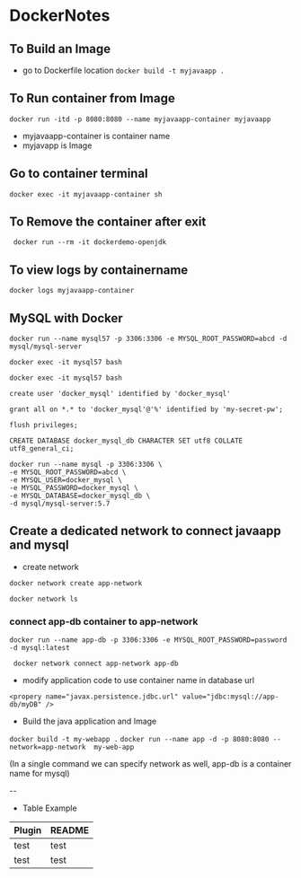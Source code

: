 # DockerNotes


## To Build an Image
- go to Dockerfile location
```docker build -t myjavaapp . ```

## To Run container from Image

``` docker run -itd -p 8080:8080 --name myjavaapp-container myjavaapp ```
- myjavaapp-container is container name
- myjavapp is Image 

## Go to container terminal
```docker exec -it myjavaapp-container sh```

## To Remove the container after exit
``` docker run --rm -it dockerdemo-openjdk```
## To view logs by containername
```docker logs myjavaapp-container  ```


## MySQL with Docker

```
docker run --name mysql57 -p 3306:3306 -e MYSQL_ROOT_PASSWORD=abcd -d mysql/mysql-server
```

```
docker exec -it mysql57 bash
```

```
docker exec -it mysql57 bash
```

```
create user 'docker_mysql' identified by 'docker_mysql'
```

```
grant all on *.* to 'docker_mysql'@'%' identified by 'my-secret-pw';
```

```
flush privileges;
```

```
CREATE DATABASE docker_mysql_db CHARACTER SET utf8 COLLATE utf8_general_ci;
```

```
docker run --name mysql -p 3306:3306 \
-e MYSQL_ROOT_PASSWORD=abcd \
-e MYSQL_USER=docker_mysql \
-e MYSQL_PASSWORD=docker_mysql \
-e MYSQL_DATABASE=docker_mysql_db \
-d mysql/mysql-server:5.7
```

## Create a dedicated network to connect javaapp and mysql

- create network
  
```docker network create app-network ```

```docker network ls ```

### connect app-db container to app-network

```docker run --name app-db -p 3306:3306 -e MYSQL_ROOT_PASSWORD=password -d mysql:latest```

``` docker network connect app-network app-db```




- modify application code to use container name in database url

``` <propery name="javax.persistence.jdbc.url" value="jdbc:mysql://app-db/myDB" /> ```

- Build the java application and Image
  
``` docker build -t my-webapp . ```
```docker run --name app -d -p 8080:8080 --network=app-network  my-web-app```

(In a single command we can specify network as well, app-db is a container name for mysql)

-- 

- Table Example

| Plugin | README |
| ------ | ------ |
| test | test |
| test | test |
